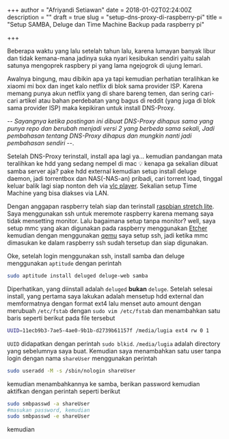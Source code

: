 +++
author = "Afriyandi Setiawan"
date = 2018-01-02T02:24:00Z
description = ""
draft = true
slug = "setup-dns-proxy-di-raspberry-pi"
title = "Setup SAMBA, Deluge dan Time Machine Backup pada raspberry pi"

+++

Beberapa waktu yang lalu setelah tahun lalu, karena lumayan banyak libur dan tidak kemana-mana jadinya suka nyari kesibukan sendiri yaitu salah satunya mengoprek raspbery pi yang lama ngejogrok di ujung lemari.

Awalnya bingung, mau dibikin apa ya tapi kemudian perhatian teralihkan ke xiaomi mi box dan inget kalo netflix di blok sama provider ISP. Karena memang punya akun netflix yang di share bareng temen, dan sering cari-cari artikel atau bahan perdebatan yang bagus di reddit (yang juga di blok sama provider ISP) maka kepikiran untuk install DNS-Proxy.

-- *Sayangnya ketika postingan ini dibuat DNS-Proxy dihapus sama yang punya repo dan berubah menjadi versi 2 yang berbeda sama sekali, Jadi pembahasan tentang DNS-Proxy dihapus dan mungkin nanti jadi pembahasan sendiri* --.

Setelah DNS-Proxy terinstall, install apa lagi ya... kemudian pandangan mata teralihkan ke hdd yang sedang nempel di mac 💡 kenapa ga sekalian dibuat samba server aja? pake hdd external kemudian setup install deluge daemon, jadi torrentbox dan NAS(-NAS-an) pribadi, cari torrent load, tinggal keluar balik lagi siap nonton deh via [vlc player](https://www.videolan.org/vlc/index.html). Sekalian setup Time Machine yang bisa diakses via LAN.

Dengan anggapan raspberry telah siap dan terinstall [raspbian stretch lite](https://www.raspberrypi.org/downloads/raspbian/). Saya menggunakan ssh untuk meremote raspberry karena memang saya tidak mensetting monitor. Lalu bagaimana setup tanpa monitor? well, saya setup mmc yang akan digunakan pada raspberry menggunakan [Etcher](https://etcher.io/) kemudian dengan menggunakan [qemu](https://www.qemu.org/) saya setup ssh, jadi ketika mmc dimasukan ke dalam raspberry ssh sudah tersetup dan siap digunakan.


Oke, setelah login menggunakan ssh, install samba dan deluge menggunakan `aptitude` dengan perintah

```bash
sudo aptitude install deluged deluge-web samba
```

Diperhatikan, yang diinstall adalah `deluged` **bukan** `deluge`. Setelah selesai install, yang pertama saya lakukan adalah mensetup hdd external dan memformatnya dengan format ext4 lalu menset auto amount dengan merubuah `/etc/fstab` dengan `sudo vim /etc/fstab` dan menambahkan satu baris seperti berikut pada file tersebut

```bash
UUID=11ecb9b3-7ae5-4ae0-9b1b-d2739b61157f /media/lugia ext4 rw 0 1
```

`UUID` didapatkan dengan perintah `sudo blkid`. `/media/lugia` adalah directory yang sebelumnya saya buat. Kemudian saya menambahkan satu user tanpa login dengan nama `shareUser` menggunakan perintah 

```bash
sudo useradd -M -s /sbin/nologin shareUser
```

kemudian menambahkannya ke samba, berikan password kemudian aktifkan dengan perintah seperti berikut

```bash
sudo smbpasswd -a shareUser
#masukan password, kemudian
sudo smbpasswd -e shareUser
```

kemudian

